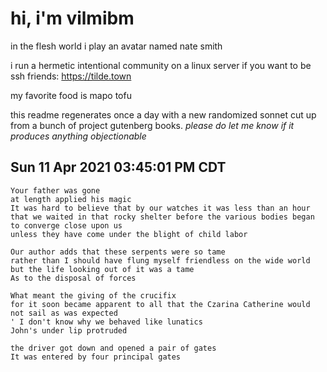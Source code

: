 # hi, i'm vilmibm

in the flesh world i play an avatar named nate smith

i run a hermetic intentional community on a linux server if you want to be ssh friends: https://tilde.town

my favorite food is mapo tofu

this readme regenerates once a day with a new randomized sonnet cut up from a bunch of project gutenberg books.
_please do let me know if it produces anything objectionable_

## Sun 11 Apr 2021 03:45:01 PM CDT

    Your father was gone
    at length applied his magic
    It was hard to believe that by our watches it was less than an hour that we waited in that rocky shelter before the various bodies began to converge close upon us
    unless they have come under the blight of child labor
    
    Our author adds that these serpents were so tame
    rather than I should have flung myself friendless on the wide world
    but the life looking out of it was a tame
    As to the disposal of forces
    
    What meant the giving of the crucifix
    for it soon became apparent to all that the Czarina Catherine would not sail as was expected
    ' I don't know why we behaved like lunatics
    John's under lip protruded
    
    the driver got down and opened a pair of gates
    It was entered by four principal gates
